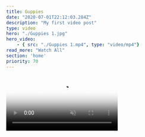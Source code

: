 ```yaml
---
title: Guppies
date: "2020-07-01T22:12:03.284Z"
description: "My first video post"
type: video
hero: "./Guppies 1.jpg"
hero_video: 
    - { src: "./Guppies 1.mp4", type: "video/mp4"}
read_more: "Watch All"
section: 'home'
priority: 70
---
```


<video poster="./Guppies 1.jpg" autoplay loop playsinline muted>
    <source src="./Guppies 1.mp4" type="video/mp4">
    <source src="./Guppies 1.webm" type="video/webm">
</video>